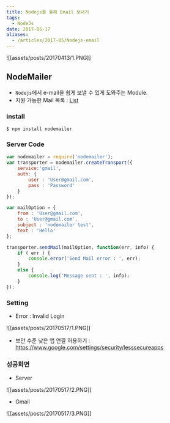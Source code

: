 ```yaml
---
title: Nodejs를 통해 Email 보내기
tags:
  - NodeJs
date: 2017-05-17
aliases: 
  - /articles/2017-05/Nodejs-email
---
```


![[assets/posts/20170413/1.PNG]]

## NodeMailer
- `Nodejs`에서 e-mail을 쉽게 보낼 수 있게 도와주는 Module.
- 지원 가능한 Mail 목록 : [List](https://github.com/nodemailer/nodemailer/blob/5be7c902e953043be3618d747c349f02405f003b/lib/well-known/services.json)

### install

```
$ npm install nodemailer
```

### Server Code

``` javascript
var nodemailer = require('nodemailer');
var transporter = nodemailer.createTransport({
    service:'gmail',
    auth: {
        user : 'User@gmail.com',
        pass : 'Password'
    }
});

var mailOption = {
    from : 'User@gmail.com',
    to : 'User@gmail.com',
    subject : 'nodemailer test',
    text : 'Hello'
};

transporter.sendMail(mailOption, function(err, info) {
    if ( err ) {
        console.error('Send Mail error : ', err);
    }
    else {
        console.log('Message sent : ', info);
    }
});
```


### Setting
- Error : Invalid Login

![[assets/posts/20170517/1.PNG]]

- 보안 수준 낮은 앱 연결 허용하기 : <https://www.google.com/settings/security/lesssecureapps>


### 성공화면

- Server

![[assets/posts/20170517/2.PNG]]

- Gmail

![[assets/posts/20170517/3.PNG]]
